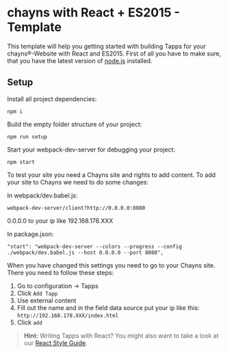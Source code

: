 chayns with React + ES2015 - Template
===================
This template will help you getting started with building Tapps for your chayns®-Website with React and ES2015. First of all you have to make sure, that you have the latest version of [node.js][1] installed.

Setup
-------------
Install all project dependencies:
```
npm i
```
Build the empty folder structure of your project:
```
npm run setup
```
Start your webpack-dev-server for debugging your project:
```
npm start
```
To test your site you need a Chayns site and rights to add content. To add your site to Chayns we need to do some changes:

In webpack/dev.babel.js:
```
webpack-dev-server/client?http://0.0.0.0:8080
```
0.0.0.0 to your ip like 192.168.178.XXX

In package.json:
```
"start": "webpack-dev-server --colors --progress --config ./webpack/dev.babel.js --host 0.0.0.0 --port 8080",
```

When you have changed this settings you need to go to your Chayns site. There you need to follow these steps:

1. Go to configuration -> Tapps
2. Click ```Add Tapp```
3. Use external content
4. Fill out the name and in the field data source put your ip like this: ```http://192.168.178.XXX/index.html```
5. Click ```add```


> **Hint:** Writing Tapps with React? You might also want to take a look at our [React Style Guide][2].

 [1]: https://nodejs.org/en/
 [2]: https://github.com/TobitSoftware/chayns-guides/blob/master/TobitReactJsxStyleGuide.md
